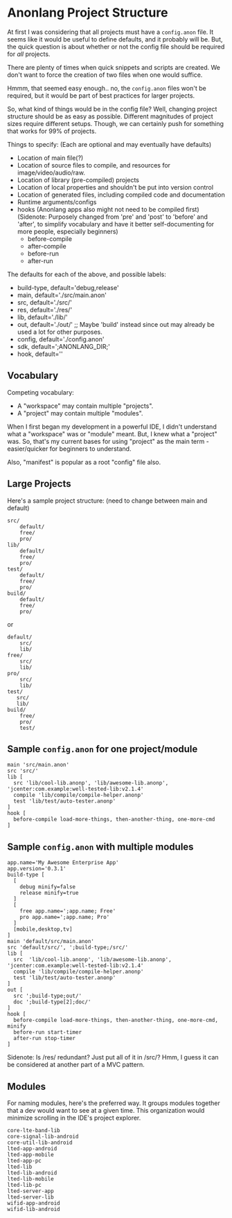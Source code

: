 # Anonlang Project Structure #

At first I was considering that all projects must have a `config.anon` file. It seems like it would be useful to define defaults, and it probably will be. But, the quick question is about whether or not the config file should be required for *all* projects.

There are plenty of times when quick snippets and scripts are created. We don't want to force the creation of two files when one would suffice.

Hmmm, that seemed easy enough.. no, the `config.anon` files won't be required, but it would be part of best practices for larger projects.

So, what kind of things would be in the config file? Well, changing project structure should be as easy as possible. Different magnitudes of project sizes require different setups. Though, we can certainly push for something that works for 99% of projects.

Things to specify: (Each are optional and may eventually have defaults)

- Location of main file(?)
- Location of source files to compile, and resources for image/video/audio/raw.
- Location of library (pre-compiled) projects
- Location of local properties and shouldn't be put into version control
- Location of generated files, including compiled code and documentation
- Runtime arguments/configs
- hooks (Anonlang apps also might not need to be compiled first) (Sidenote: Purposely changed from 'pre' and 'post' to 'before' and 'after', to simplify vocabulary and have it better self-documenting for more people, especially beginners)
  - before-compile
  - after-compile
  - before-run
  - after-run

The defaults for each of the above, and possible labels:

- build-type, default='debug,release'
- main, default='./src/main.anon'
- src, default='./src/'
- res, default='./res/'
- lib, default='./lib/'
- out, default='./out/' ;; Maybe 'build' instead since out may already be used a lot for other purposes.
- config, default='./config.anon'
- sdk, default=';ANONLANG_DIR;'
- hook, default=''


## Vocabulary ##

Competing vocabulary:

- A "workspace" may contain multiple "projects".
- A "project" may contain multiple "modules".

When I first began my development in a powerful IDE, I didn't understand what a "workspace" was or "module" meant. But, I knew what a "project" was. So, that's my current bases for using "project" as the main term - easier/quicker for beginners to understand.

Also, "manifest" is popular as a root "config" file also.


## Large Projects ##


Here's a sample project structure: (need to change between main and default)

    src/
        default/
        free/
        pro/
    lib/
        default/
        free/
        pro/
    test/
        default/
        free/
        pro/
    build/
        default/
        free/
        pro/

or

    default/
        src/
        lib/
    free/
        src/
        lib/
    pro/
        src/
        lib/
    test/
       src/
       lib/
    build/
        free/
        pro/
        test/



## Sample `config.anon` for one project/module ##

    main 'src/main.anon'
    src 'src/'
    lib [
      src 'lib/cool-lib.anonp', 'lib/awesome-lib.anonp', 'jcenter:com.example:well-tested-lib:v2.1.4'
      compile 'lib/compile/compile-helper.anonp'
      test 'lib/test/auto-tester.anonp'
    ]
    hook [
      before-compile load-more-things, then-another-thing, one-more-cmd
    ]



## Sample `config.anon` with multiple modules ##

    app.name='My Awesome Enterprise App'
    app.version='0.3.1'
    build-type [
      [
        debug minify=false
        release minify=true
      ]
      [
        free app.name=';app.name; Free'
        pro app.name=';app.name; Pro'
      ]
      [mobile,desktop,tv]
    ]
    main 'default/src/main.anon'
    src 'default/src/', ';build-type;/src/'
    lib [
      src  'lib/cool-lib.anonp', 'lib/awesome-lib.anonp', 'jcenter:com.example:well-tested-lib:v2.1.4'
      compile 'lib/compile/compile-helper.anonp'
      test 'lib/test/auto-tester.anonp'
    ]
    out [
      src ';build-type;out/'
      doc ';build-type[2];doc/'
    ]
    hook [
      before-compile load-more-things, then-another-thing, one-more-cmd, minify
      before-run start-timer
      after-run stop-timer
    ]

Sidenote: Is /res/ redundant? Just put all of it in /src/? Hmm, I guess it can be considered at another part of a MVC pattern.



## Modules ##
For naming modules, here's the preferred way. It groups modules together that a dev would want to see at a given time. This organization would minimize scrolling in the IDE's project explorer.

    core-lte-band-lib
    core-signal-lib-android
    core-util-lib-android
    lted-app-android
    lted-app-mobile
    lted-app-pc
    lted-lib
    lted-lib-android
    lted-lib-mobile
    lted-lib-pc
    lted-server-app
    lted-server-lib
    wifid-app-android
    wifid-lib-android
